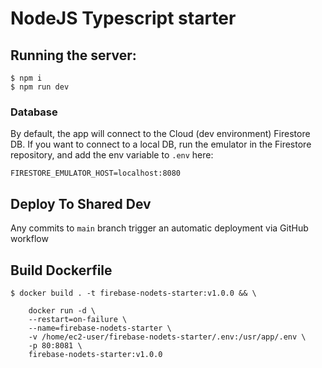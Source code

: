 # NodeJS Typescript starter

## Running the server:
```
$ npm i
$ npm run dev
```

### Database

By default, the app will connect to the Cloud (dev environment) Firestore DB.  If you want to connect to a local DB, run the emulator in the Firestore repository, and add the env variable to `.env` here:
```
FIRESTORE_EMULATOR_HOST=localhost:8080
```


## Deploy To Shared Dev

Any commits to `main` branch trigger an automatic deployment via GitHub workflow


## Build Dockerfile

```
$ docker build . -t firebase-nodets-starter:v1.0.0 && \
    
    docker run -d \
    --restart=on-failure \
    --name=firebase-nodets-starter \
    -v /home/ec2-user/firebase-nodets-starter/.env:/usr/app/.env \
    -p 80:8081 \
    firebase-nodets-starter:v1.0.0

```
